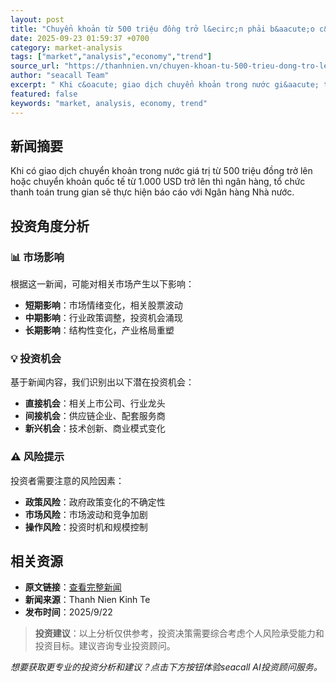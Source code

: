 ```yaml
---
layout: post
title: "Chuyển khoản từ 500 triệu đồng trở l&ecirc;n phải b&aacute;o c&aacute;o"
date: 2025-09-23 01:59:37 +0700
category: market-analysis
tags: ["market","analysis","economy","trend"]
source_url: "https://thanhnien.vn/chuyen-khoan-tu-500-trieu-dong-tro-len-phai-bao-cao-185250922222406205.htm"
author: "seacall Team"
excerpt: " Khi c&oacute; giao dịch chuyển khoản trong nước gi&aacute; trị từ 500 triệu đồng trở l&ecirc;n hoặc chuyển khoản quốc tế từ 1.000 USD trở l&ecirc;n th&igrave; ng&acirc;n h&agrave;ng, tổ chức thanh to&aacute;n trung gian sẽ thực hiện b&aacute;o c&aacute;o với Ng&acirc;n h&agrave;ng Nh&agrave; nước...."
featured: false
keywords: "market, analysis, economy, trend"
---
```


## 新闻摘要

 Khi c&oacute; giao dịch chuyển khoản trong nước gi&aacute; trị từ 500 triệu đồng trở l&ecirc;n hoặc chuyển khoản quốc tế từ 1.000 USD trở l&ecirc;n th&igrave; ng&acirc;n h&agrave;ng, tổ chức thanh to&aacute;n trung gian sẽ thực hiện b&aacute;o c&aacute;o với Ng&acirc;n h&agrave;ng Nh&agrave; nước.

## 投资角度分析

### 📊 市场影响
根据这一新闻，可能对相关市场产生以下影响：
- **短期影响**：市场情绪变化，相关股票波动
- **中期影响**：行业政策调整，投资机会涌现
- **长期影响**：结构性变化，产业格局重塑

### 💡 投资机会
基于新闻内容，我们识别出以下潜在投资机会：
- **直接机会**：相关上市公司、行业龙头
- **间接机会**：供应链企业、配套服务商
- **新兴机会**：技术创新、商业模式变化

### ⚠️ 风险提示
投资者需要注意的风险因素：
- **政策风险**：政府政策变化的不确定性
- **市场风险**：市场波动和竞争加剧
- **操作风险**：投资时机和规模控制

## 相关资源

- **原文链接**：[查看完整新闻](https://thanhnien.vn/chuyen-khoan-tu-500-trieu-dong-tro-len-phai-bao-cao-185250922222406205.htm)
- **新闻来源**：Thanh Nien Kinh Te
- **发布时间**：2025/9/22

> **投资建议**：以上分析仅供参考，投资决策需要综合考虑个人风险承受能力和投资目标。建议咨询专业投资顾问。

*想要获取更专业的投资分析和建议？点击下方按钮体验seacall AI投资顾问服务。*